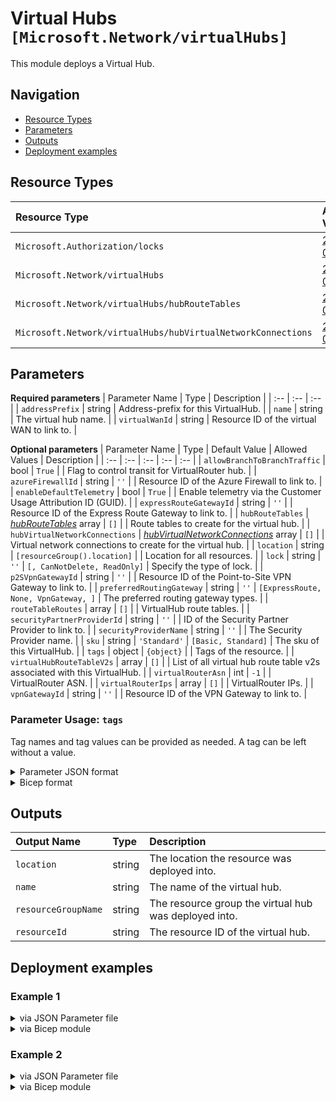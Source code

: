 # Virtual Hubs `[Microsoft.Network/virtualHubs]`

This module deploys a Virtual Hub.

## Navigation

- [Resource Types](#Resource-Types)
- [Parameters](#Parameters)
- [Outputs](#Outputs)
- [Deployment examples](#Deployment-examples)

## Resource Types

| Resource Type | API Version |
| :-- | :-- |
| `Microsoft.Authorization/locks` | [2017-04-01](https://learn.microsoft.com/en-us/azure/templates/Microsoft.Authorization/2017-04-01/locks) |
| `Microsoft.Network/virtualHubs` | [2021-05-01](https://learn.microsoft.com/en-us/azure/templates/Microsoft.Network/2021-05-01/virtualHubs) |
| `Microsoft.Network/virtualHubs/hubRouteTables` | [2021-05-01](https://learn.microsoft.com/en-us/azure/templates/Microsoft.Network/2021-05-01/virtualHubs/hubRouteTables) |
| `Microsoft.Network/virtualHubs/hubVirtualNetworkConnections` | [2021-05-01](https://learn.microsoft.com/en-us/azure/templates/Microsoft.Network/2021-05-01/virtualHubs/hubVirtualNetworkConnections) |

## Parameters

**Required parameters**
| Parameter Name | Type | Description |
| :-- | :-- | :-- |
| `addressPrefix` | string | Address-prefix for this VirtualHub. |
| `name` | string | The virtual hub name. |
| `virtualWanId` | string | Resource ID of the virtual WAN to link to. |

**Optional parameters**
| Parameter Name | Type | Default Value | Allowed Values | Description |
| :-- | :-- | :-- | :-- | :-- |
| `allowBranchToBranchTraffic` | bool | `True` |  | Flag to control transit for VirtualRouter hub. |
| `azureFirewallId` | string | `''` |  | Resource ID of the Azure Firewall to link to. |
| `enableDefaultTelemetry` | bool | `True` |  | Enable telemetry via the Customer Usage Attribution ID (GUID). |
| `expressRouteGatewayId` | string | `''` |  | Resource ID of the Express Route Gateway to link to. |
| `hubRouteTables` | _[hubRouteTables](hubRouteTables/readme.md)_ array | `[]` |  | Route tables to create for the virtual hub. |
| `hubVirtualNetworkConnections` | _[hubVirtualNetworkConnections](hubVirtualNetworkConnections/readme.md)_ array | `[]` |  | Virtual network connections to create for the virtual hub. |
| `location` | string | `[resourceGroup().location]` |  | Location for all resources. |
| `lock` | string | `''` | `[, CanNotDelete, ReadOnly]` | Specify the type of lock. |
| `p2SVpnGatewayId` | string | `''` |  | Resource ID of the Point-to-Site VPN Gateway to link to. |
| `preferredRoutingGateway` | string | `''` | `[ExpressRoute, None, VpnGateway, ]` | The preferred routing gateway types. |
| `routeTableRoutes` | array | `[]` |  | VirtualHub route tables. |
| `securityPartnerProviderId` | string | `''` |  | ID of the Security Partner Provider to link to. |
| `securityProviderName` | string | `''` |  | The Security Provider name. |
| `sku` | string | `'Standard'` | `[Basic, Standard]` | The sku of this VirtualHub. |
| `tags` | object | `{object}` |  | Tags of the resource. |
| `virtualHubRouteTableV2s` | array | `[]` |  | List of all virtual hub route table v2s associated with this VirtualHub. |
| `virtualRouterAsn` | int | `-1` |  | VirtualRouter ASN. |
| `virtualRouterIps` | array | `[]` |  | VirtualRouter IPs. |
| `vpnGatewayId` | string | `''` |  | Resource ID of the VPN Gateway to link to. |


### Parameter Usage: `tags`

Tag names and tag values can be provided as needed. A tag can be left without a value.

<details>

<summary>Parameter JSON format</summary>

```json
"tags": {
    "value": {
        "Environment": "Non-Prod",
        "Contact": "test.user@testcompany.com",
        "PurchaseOrder": "1234",
        "CostCenter": "7890",
        "ServiceName": "DeploymentValidation",
        "Role": "DeploymentValidation"
    }
}
```

</details>

<details>

<summary>Bicep format</summary>

```bicep
tags: {
    Environment: 'Non-Prod'
    Contact: 'test.user@testcompany.com'
    PurchaseOrder: '1234'
    CostCenter: '7890'
    ServiceName: 'DeploymentValidation'
    Role: 'DeploymentValidation'
}
```

</details>
<p>

## Outputs

| Output Name | Type | Description |
| :-- | :-- | :-- |
| `location` | string | The location the resource was deployed into. |
| `name` | string | The name of the virtual hub. |
| `resourceGroupName` | string | The resource group the virtual hub was deployed into. |
| `resourceId` | string | The resource ID of the virtual hub. |

## Deployment examples

<h3>Example 1</h3>

<details>

<summary>via JSON Parameter file</summary>

```json
{
    "$schema": "https://schema.management.azure.com/schemas/2019-04-01/deploymentParameters.json#",
    "contentVersion": "1.0.0.0",
    "parameters": {
        "name": {
            "value": "<<namePrefix>>-az-vhub-min-001"
        },
        "addressPrefix": {
            "value": "10.0.0.0/16"
        },
        "virtualWanId": {
            "value": "/subscriptions/<<subscriptionId>>/resourceGroups/validation-rg/providers/Microsoft.Network/virtualWans/adp-<<namePrefix>>-az-vw-x-001"
        }
    }
}

```

</details>

<details>

<summary>via Bicep module</summary>

```bicep
module virtualHubs './Microsoft.Network/virtualHubs/deploy.bicep' = {
  name: '${uniqueString(deployment().name)}-virtualHubs'
  params: {
    name: '<<namePrefix>>-az-vhub-min-001'
    addressPrefix: '10.0.0.0/16'
    virtualWanId: '/subscriptions/<<subscriptionId>>/resourceGroups/validation-rg/providers/Microsoft.Network/virtualWans/adp-<<namePrefix>>-az-vw-x-001'
  }
}
```

</details>
<p>

<h3>Example 2</h3>

<details>

<summary>via JSON Parameter file</summary>

```json
{
    "$schema": "https://schema.management.azure.com/schemas/2019-04-01/deploymentParameters.json#",
    "contentVersion": "1.0.0.0",
    "parameters": {
        "name": {
            "value": "<<namePrefix>>-az-vhub-x-001"
        },
        "lock": {
            "value": "CanNotDelete"
        },
        "addressPrefix": {
            "value": "10.1.0.0/16"
        },
        "virtualWanId": {
            "value": "/subscriptions/<<subscriptionId>>/resourceGroups/validation-rg/providers/Microsoft.Network/virtualWans/adp-<<namePrefix>>-az-vw-x-001"
        },
        "hubRouteTables": {
            "value": [
                {
                    "name": "routeTable1"
                }
            ]
        },
        "hubVirtualNetworkConnections": {
            "value": [
                {
                    "name": "connection1",
                    "remoteVirtualNetworkId": "/subscriptions/<<subscriptionId>>/resourceGroups/validation-rg/providers/Microsoft.Network/virtualNetworks/adp-<<namePrefix>>-az-vnet-x-vhub",
                    "routingConfiguration": {
                        "associatedRouteTable": {
                            "id": "/subscriptions/<<subscriptionId>>/resourceGroups/validation-rg/providers/Microsoft.Network/virtualHubs/<<namePrefix>>-az-vHub-x-001/hubRouteTables/routeTable1"
                        },
                        "propagatedRouteTables": {
                            "ids": [
                                {
                                    "id": "/subscriptions/<<subscriptionId>>/resourceGroups/validation-rg/providers/Microsoft.Network/virtualHubs/<<namePrefix>>-az-vHub-x-001/hubRouteTables/routeTable1"
                                }
                            ],
                            "labels": [
                                "none"
                            ]
                        }
                    }
                }
            ]
        }
    }
}

```

</details>

<details>

<summary>via Bicep module</summary>

```bicep
module virtualHubs './Microsoft.Network/virtualHubs/deploy.bicep' = {
  name: '${uniqueString(deployment().name)}-virtualHubs'
  params: {
    name: '<<namePrefix>>-az-vhub-x-001'
    lock: 'CanNotDelete'
    addressPrefix: '10.1.0.0/16'
    virtualWanId: '/subscriptions/<<subscriptionId>>/resourceGroups/validation-rg/providers/Microsoft.Network/virtualWans/adp-<<namePrefix>>-az-vw-x-001'
    hubRouteTables: [
      {
        name: 'routeTable1'
      }
    ]
    hubVirtualNetworkConnections: [
      {
        name: 'connection1'
        remoteVirtualNetworkId: '/subscriptions/<<subscriptionId>>/resourceGroups/validation-rg/providers/Microsoft.Network/virtualNetworks/adp-<<namePrefix>>-az-vnet-x-vhub'
        routingConfiguration: {
          associatedRouteTable: {
            id: '/subscriptions/<<subscriptionId>>/resourceGroups/validation-rg/providers/Microsoft.Network/virtualHubs/<<namePrefix>>-az-vHub-x-001/hubRouteTables/routeTable1'
          }
          propagatedRouteTables: {
            ids: [
              {
                id: '/subscriptions/<<subscriptionId>>/resourceGroups/validation-rg/providers/Microsoft.Network/virtualHubs/<<namePrefix>>-az-vHub-x-001/hubRouteTables/routeTable1'
              }
            ]
            labels: [
              'none'
            ]
          }
        }
      }
    ]
  }
}
```

</details>
<p>
